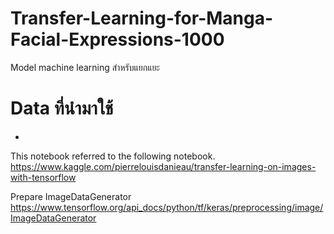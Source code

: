 # Transfer-Learning-for-Manga-Facial-Expressions-1000 
Model machine learning สำหรับแยกแยะ

# Data ที่นำมาใช้ 
- 



This notebook referred to the following notebook.
https://www.kaggle.com/pierrelouisdanieau/transfer-learning-on-images-with-tensorflow


Prepare ImageDataGenerator
https://www.tensorflow.org/api_docs/python/tf/keras/preprocessing/image/ImageDataGenerator
